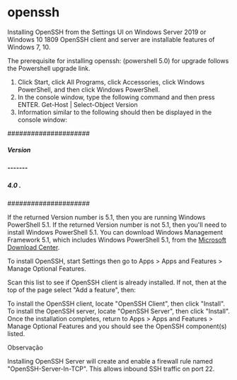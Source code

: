 # openssh
Installing OpenSSH from the Settings UI on Windows Server 2019 or Windows 10 1809
OpenSSH client and server are installable features of Windows 7, 10.

The prerequisite for installing openssh: (powershell 5.0) for upgrade follows the Powershell upgrade link.

1. Click Start, click All Programs, click Accessories, click Windows PowerShell, and then click Windows PowerShell.
2. In the console window, type the following command and then press ENTER.
Get-Host | Select-Object Version
3. Information similar to the following should then be displayed in the console window:

#####################
#####  Version   ####
#####  -------   ####
#####   4.0 .    ####
#####################

If the returned Version number is 5.1, then you are running Windows PowerShell 5.1. If the returned Version number is not 5.1, then you'll need to install Windows PowerShell 5.1. You can download Windows Management Framework 5.1, which includes Windows PowerShell 5.1, from the [Microsoft Download Center](https://www.microsoft.com/en-us/download/details.aspx?id=54616).

To install OpenSSH, start Settings then go to Apps > Apps and Features > Manage Optional Features.

Scan this list to see if OpenSSH client is already installed. If not, then at the top of the page select "Add a feature", then:

To install the OpenSSH client, locate "OpenSSH Client", then click "Install".
To install the OpenSSH server, locate "OpenSSH Server", then click "Install".
Once the installation completes, return to Apps > Apps and Features > Manage Optional Features and you should see the OpenSSH component(s) listed.

 Observação

Installing OpenSSH Server will create and enable a firewall rule named "OpenSSH-Server-In-TCP". This allows inbound SSH traffic on port 22.

